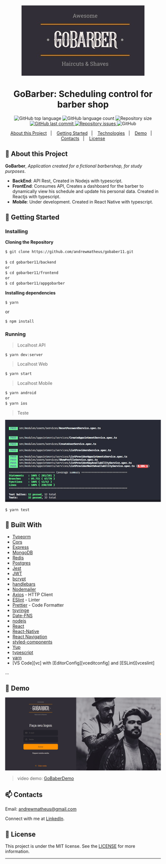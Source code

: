 <p align="center">
  <img alt="GoBarber Logo" src="https://github.com/andrewmatheus/gobaber11/blob/master/GoBarberLogoReadme.jpg">  
</p>

<h1 align="center">
  GoBarber: Scheduling control for barber shop  
</h1>  

<p align="center">
  <img alt="GitHub top language" src="https://img.shields.io/github/languages/top/andrewmatheus/gobaber11.svg">

  <img alt="GitHub language count" src="https://img.shields.io/github/languages/count/andrewmatheus/gobaber11.svg">

  <img alt="Repository size" src="https://img.shields.io/github/repo-size/andrewmatheus/gobaber11.svg">
  <a href="https://github.com/andrewmatheus/gobaber11/commits/master">
    <img alt="GitHub last commit" src="https://img.shields.io/github/last-commit/andrewmatheus/gobaber11.svg">
  </a>

  <a href="https://github.com/andrewmatheus/gobaber11/issues">
    <img alt="Repository issues" src="https://img.shields.io/github/issues/andrewmatheus/gobaber11.svg">
  </a>

  <img alt="GitHub" src="https://img.shields.io/github/license/andrewmatheus/gobaber11.svg">
</p>
   
<p align="center">
  <a href="#notebook-About-this-Project">About this Project</a>&nbsp;&nbsp;&nbsp;|&nbsp;&nbsp;&nbsp;
  <a href="#rocket-Getting-Started">Getting Started</a>&nbsp;&nbsp;&nbsp;|&nbsp;&nbsp;&nbsp;
  <a href="#hammer-Built-With">Technologies</a>&nbsp;&nbsp;&nbsp;|&nbsp;&nbsp;&nbsp;
  <a href="#art-Demo">Demo</a>&nbsp;&nbsp;&nbsp;|&nbsp;&nbsp;&nbsp;
  <a href="#mailbox-Contacts">Contacts</a>&nbsp;&nbsp;&nbsp;|&nbsp;&nbsp;&nbsp;  
  <a href="#memo-license">License</a>
</p>   
   
   
## :notebook: About this Project

**GoBarber**, *Application created for a fictional barbershop, for study purposes*. 
  - __BackEnd__: API Rest, Created in Nodejs with typescript.
  - __FrontEnd__: Consumes API, Creates a dashboard for the barber to dynamically view his schedule and update his personal data. Created in Reactjs with typescript.
  - __Mobile__: Under development. Created in React Native with typescript. 

## :rocket: Getting Started

### Installing

**Cloning the Repository**

```bash
$ git clone https://github.com/andrewmatheus/gobaber11.git

$ cd gobarber11/backend
or
$ cd gobarber11/frontend
or
$ cd gobarber11/appgobarber
```

**Installing dependencies**

```bash
$ yarn
```
or
```bash
$ npm install
```

### Running

> Localhost API
```bash
$ yarn dev:server
```
> Localhost Web
```bash
$ yarn start
```
> Localhost Mobile
```bash
$ yarn android
or
$ yarn ios
```

> Teste

![test](https://github.com/andrewmatheus/gobaber11/blob/master/GoBarberJest.jpg)

```
$ yarn test
```

## :hammer: Built With

- [Typeorm](https://typeorm.io/#/)
- [Cors](https://expressjs.com/en/resources/middleware/cors.html)
- [Express](https://expressjs.com/)
- [MongoDB](https://www.mongodb.com/)
- [Redis](https://redis.io/)
- [Postgres](https://www.postgresql.org/)
- [Jest](https://jestjs.io/)
- [JWT](https://jwt.io/)
- [bcrypt](https://www.npmjs.com/package/bcryptjs)
- [handlebars](https://handlebarsjs.com/)
- [Nodemailer](https://nodemailer.com/about/)
- [Axios](https://github.com/axios/axios) - HTTP Client
- [ESlint](https://eslint.org/) - Linter
- [Prettier](https://prettier.io/) - Code Formatter
- [tsyringe](https://github.com/microsoft/tsyringe)
- [Date-FNS](https://date-fns.org/)
- [nodejs](https://nodejs.org/)
- [React](https://pt-br.reactjs.org/)
- [React-Native](https://facebook.github.io/react-native/)
- [React Navigation](https://reactnavigation.org/)
- [styled-components](https://www.styled-components.com/)
- [Yup](https://github.com/jquense/yup)
- [typescript](https://www.typescriptlang.org/)
- [yarn](https://yarnpkg.com/)
- [VS Code][vc] with [EditorConfig][vceditconfig] and [ESLint][vceslint]


...
  
## :art: Demo

![GoBarberWeb](https://github.com/andrewmatheus/gobaber11/blob/master/GoBarberWeb.jpg)

> video demo: [GoBaberDemo](https://www.youtube.com/watch?v=XT6nbXlie7g)

## :mailbox: Contacts

Email: andrewmatheus@gmail.com

Connect with me at [LinkedIn](https://www.linkedin.com/in/andrew-cabral-developer/).

## :memo: License
This project is under the MIT license. See the [LICENSE](https://github.com/andrewmatheus/gobaber11/blob/master/LICENSE) for more information.
  
------------------
